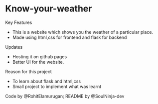 # Know-your-weather

Key Features

- This is a website which shows you the weather of a particular place.
- Made using html,css for frontend and flask for backend

Updates 
- Hosting it on github pages
- Better UI for the website.

Reason for this project
- To learn about flask and html,css
- Small project to implement what was learnt



Code by @RohitElamurugan;
README by @SoulNinja-dev
